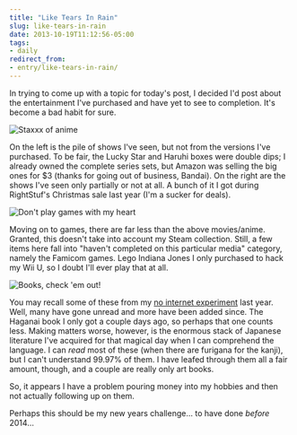 ```yaml
---
title: "Like Tears In Rain"
slug: like-tears-in-rain
date: 2013-10-19T11:12:56-05:00
tags:
- daily
redirect_from:
- entry/like-tears-in-rain/
---
```

In trying to come up with a topic for today's post, I decided I'd post about the entertainment I've purchased and have yet to see to completion. It's become a bad habit for sure.

![](http://i.imgur.com/ovHy1omh.jpg "Staxxx of anime")

On the left is the pile of shows I've seen, but not from the versions I've purchased. To be fair, the Lucky Star and Haruhi boxes were double dips; I already owned the complete series sets, but Amazon was selling the big ones for $3 (thanks for going out of business, Bandai). On the right are the shows I've seen only partially or not at all. A bunch of it I got during RightStuf's Christmas sale last year (I'm a sucker for deals).

![](http://cdn.awwni.me/mje5.jpg "Don't play games with my heart")

Moving on to games, there are far less than the above movies/anime. Granted, this doesn't take into account my Steam collection. Still, a few items here fall into "haven't completed on this particular media" category, namely the Famicom games. Lego Indiana Jones I only purchased to hack my Wii U, so I doubt I'll ever play that at all.

![](http://i.imgur.com/8PTyXBgh.jpg "Books, check 'em out!")

You may recall some of these from my [no internet experiment](http://dxprog.com/entry/unjacking-from-the-matrix-an-experiment/) last year. Well, many have gone unread and more have been added since. The Haganai book I only got a couple days ago, so perhaps that one counts less. Making matters worse, however, is the enormous stack of Japanese literature I've acquired for that magical day when I can comprehend the language. I can _read_ most of these (when there are furigana for the kanji), but I can't understand 99.97% of them. I have leafed through them all a fair amount, though, and a couple are really only art books.

So, it appears I have a problem pouring money into my hobbies and then not actually following up on them.

Perhaps this should be my new years challenge... to have done _before_ 2014...

